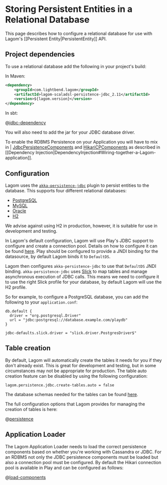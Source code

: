 # Storing Persistent Entities in a Relational Database

This page describes how to configure a relational database for use with Lagom's [[Persistent Entity|PersistentEntity]] API.

## Project dependencies

To use a relational database add the following in your project's build:

In Maven:

```xml
<dependency>
    <groupId>com.lightbend.lagom</groupId>
    <artifactId>lagom-scaladsl-persistence-jdbc_2.11</artifactId>
    <version>${lagom.version}</version>
</dependency>
```

In sbt:

@[jdbc-dependency](code/build-cluster.sbt)

You will also need to add the jar for your JDBC database driver.

To enable the RDBMS Persistence on your Application you will have to mix in | [JdbcPersistenceComponents](api/com/lightbend/lagom/scaladsl/persistence/jdbc/JdbcPersistenceComponents.html) and [HikariCPComponents](https://www.playframework.com/documentation/2.5.x/api/scala/play/api/db/HikariCPComponents.html) as described in [[Dependency Injection|DependencyInjection#Wiring-together-a-Lagom-application]].
 

## Configuration

Lagom uses the [`akka-persistence-jdbc`](https://github.com/dnvriend/akka-persistence-jdbc) plugin to persist entities to the database.  This supports four different relational databases:

* [PostgreSQL](https://www.postgresql.org/)
* [MySQL](https://www.mysql.com/)
* [Oracle](https://www.oracle.com/database/index.html)
* [H2](http://www.h2database.com/)

We advise against using H2 in production, however, it is suitable for use in development and testing.

In Lagom's default configuration, Lagom will use Play's JDBC support to configure and create a connection pool. Details on how to configure it can be found [here](https://www.playframework.com/documentation/2.5.x/JavaDatabase). Play should be configured to provide a JNDI binding for the datasource, by default Lagom binds it to `DefaultDS`.

Lagom then configures `akka-persistence-jdbc` to use that `DefaultDS` JNDI binding. `akka-persistence-jdbc` uses [Slick](http://slick.lightbend.com/) to map tables and manage asynchronous execution of JDBC calls. This means we need to configure it to use the right Slick profile for your database, by default Lagom will use the H2 profile.

So for example, to configure a PostgreSQL database, you can add the following to your `application.conf`:

```
db.default {
  driver = "org.postgresql.Driver"
  url = "jdbc:postgresql://database.example.com/playdb"
}

jdbc-defaults.slick.driver = "slick.driver.PostgresDriver$"
```

## Table creation

By default, Lagom will automatically create the tables it needs for you if they don't already exist.  This is great for development and testing, but in some circumstances may not be appropriate for production.  The table auto creation feature can be disabled by using the following configuration:

```
lagom.persistence.jdbc.create-tables.auto = false
```

The database schemas needed for the tables can be found [here](https://github.com/dnvriend/akka-persistence-jdbc/tree/v2.6.8/src/test/resources/schema).

The full configuration options that Lagom provides for managing the creation of tables is here:

@[persistence](../../../../../persistence-jdbc/core/src/main/resources/reference.conf)

## Application Loader

The Lagom Application Loader needs to load the correct persistence components based on whether you're working with Cassandra or JDBC. For an RDBMS not only the JDBC persistence components must be loaded but also a connection pool must be configured. By default the Hikari connection pool is available in Play and can be configured as follows:

@[load-components](code/docs/home/scaladsl/persistence/JdbcBlogApplicationLoader.scala)

